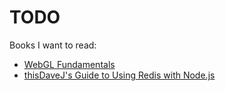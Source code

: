# TODO

Books I want to read:

- [WebGL Fundamentals](https://webglfundamentals.org/webgl/lessons/webgl-fundamentals.html#toc)
- [thisDaveJ's Guide to Using Redis with Node.js](http://thisdavej.com/guides/redis-node/)